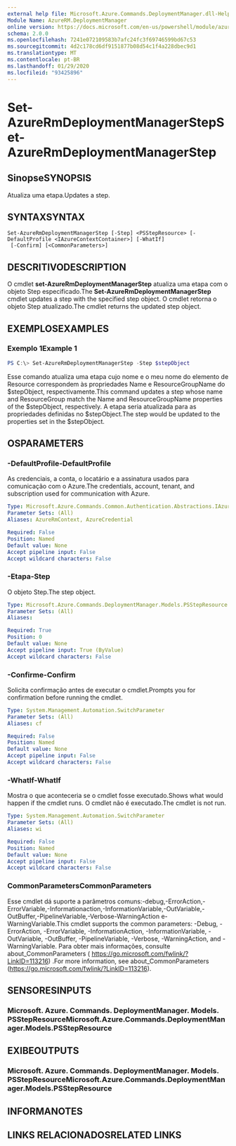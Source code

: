 ```yaml
---
external help file: Microsoft.Azure.Commands.DeploymentManager.dll-Help.xml
Module Name: AzureRM.DeploymentManager
online version: https://docs.microsoft.com/en-us/powershell/module/azurerm.deploymentmanager/set-azurermdeploymentmanagerstep
schema: 2.0.0
ms.openlocfilehash: 7241e072109583b7afc24fc3f69746599bd67c53
ms.sourcegitcommit: 4d2c178cd6df9151877b08d54c1f4a228dbec9d1
ms.translationtype: MT
ms.contentlocale: pt-BR
ms.lasthandoff: 01/29/2020
ms.locfileid: "93425896"
---
```

# <span data-ttu-id="ae584-101">Set-AzureRmDeploymentManagerStep</span><span class="sxs-lookup"><span data-stu-id="ae584-101">Set-AzureRmDeploymentManagerStep</span></span>

## <span data-ttu-id="ae584-102">Sinopse</span><span class="sxs-lookup"><span data-stu-id="ae584-102">SYNOPSIS</span></span>
<span data-ttu-id="ae584-103">Atualiza uma etapa.</span><span class="sxs-lookup"><span data-stu-id="ae584-103">Updates a step.</span></span>

## <span data-ttu-id="ae584-104">SYNTAX</span><span class="sxs-lookup"><span data-stu-id="ae584-104">SYNTAX</span></span>

```
Set-AzureRmDeploymentManagerStep [-Step] <PSStepResource> [-DefaultProfile <IAzureContextContainer>] [-WhatIf]
 [-Confirm] [<CommonParameters>]
```

## <span data-ttu-id="ae584-105">DESCRITIVO</span><span class="sxs-lookup"><span data-stu-id="ae584-105">DESCRIPTION</span></span>
<span data-ttu-id="ae584-106">O cmdlet **set-AzureRmDeploymentManagerStep** atualiza uma etapa com o objeto Step especificado.</span><span class="sxs-lookup"><span data-stu-id="ae584-106">The **Set-AzureRmDeploymentManagerStep** cmdlet updates a step with the specified step object.</span></span>
<span data-ttu-id="ae584-107">O cmdlet retorna o objeto Step atualizado.</span><span class="sxs-lookup"><span data-stu-id="ae584-107">The cmdlet returns the updated step object.</span></span>

## <span data-ttu-id="ae584-108">EXEMPLOS</span><span class="sxs-lookup"><span data-stu-id="ae584-108">EXAMPLES</span></span>

### <span data-ttu-id="ae584-109">Exemplo 1</span><span class="sxs-lookup"><span data-stu-id="ae584-109">Example 1</span></span>
```powershell
PS C:\> Set-AzureRmDeploymentManagerStep -Step $stepObject
```

<span data-ttu-id="ae584-110">Esse comando atualiza uma etapa cujo nome e o meu nome do elemento de Resource correspondem às propriedades Name e ResourceGroupName do $stepObject, respectivamente.</span><span class="sxs-lookup"><span data-stu-id="ae584-110">This command updates a step whose name and ResourceGroup match the Name and ResourceGroupName properties of the $stepObject, respectively.</span></span>
<span data-ttu-id="ae584-111">A etapa seria atualizada para as propriedades definidas no $stepObject.</span><span class="sxs-lookup"><span data-stu-id="ae584-111">The step would be updated to the properties set in the $stepObject.</span></span>

## <span data-ttu-id="ae584-112">OS</span><span class="sxs-lookup"><span data-stu-id="ae584-112">PARAMETERS</span></span>

### <span data-ttu-id="ae584-113">-DefaultProfile</span><span class="sxs-lookup"><span data-stu-id="ae584-113">-DefaultProfile</span></span>
<span data-ttu-id="ae584-114">As credenciais, a conta, o locatário e a assinatura usados para comunicação com o Azure.</span><span class="sxs-lookup"><span data-stu-id="ae584-114">The credentials, account, tenant, and subscription used for communication with Azure.</span></span>

```yaml
Type: Microsoft.Azure.Commands.Common.Authentication.Abstractions.IAzureContextContainer
Parameter Sets: (All)
Aliases: AzureRmContext, AzureCredential

Required: False
Position: Named
Default value: None
Accept pipeline input: False
Accept wildcard characters: False
```

### <span data-ttu-id="ae584-115">-Etapa</span><span class="sxs-lookup"><span data-stu-id="ae584-115">-Step</span></span>
<span data-ttu-id="ae584-116">O objeto Step.</span><span class="sxs-lookup"><span data-stu-id="ae584-116">The step object.</span></span>

```yaml
Type: Microsoft.Azure.Commands.DeploymentManager.Models.PSStepResource
Parameter Sets: (All)
Aliases:

Required: True
Position: 0
Default value: None
Accept pipeline input: True (ByValue)
Accept wildcard characters: False
```

### <span data-ttu-id="ae584-117">-Confirme</span><span class="sxs-lookup"><span data-stu-id="ae584-117">-Confirm</span></span>
<span data-ttu-id="ae584-118">Solicita confirmação antes de executar o cmdlet.</span><span class="sxs-lookup"><span data-stu-id="ae584-118">Prompts you for confirmation before running the cmdlet.</span></span>

```yaml
Type: System.Management.Automation.SwitchParameter
Parameter Sets: (All)
Aliases: cf

Required: False
Position: Named
Default value: None
Accept pipeline input: False
Accept wildcard characters: False
```

### <span data-ttu-id="ae584-119">-WhatIf</span><span class="sxs-lookup"><span data-stu-id="ae584-119">-WhatIf</span></span>
<span data-ttu-id="ae584-120">Mostra o que aconteceria se o cmdlet fosse executado.</span><span class="sxs-lookup"><span data-stu-id="ae584-120">Shows what would happen if the cmdlet runs.</span></span>
<span data-ttu-id="ae584-121">O cmdlet não é executado.</span><span class="sxs-lookup"><span data-stu-id="ae584-121">The cmdlet is not run.</span></span>

```yaml
Type: System.Management.Automation.SwitchParameter
Parameter Sets: (All)
Aliases: wi

Required: False
Position: Named
Default value: None
Accept pipeline input: False
Accept wildcard characters: False
```

### <span data-ttu-id="ae584-122">CommonParameters</span><span class="sxs-lookup"><span data-stu-id="ae584-122">CommonParameters</span></span>
<span data-ttu-id="ae584-123">Esse cmdlet dá suporte a parâmetros comuns:-debug,-ErrorAction,-ErrorVariable,-Informationaction,-InformationVariable,-OutVariable,-OutBuffer,-PipelineVariable,-Verbose-WarningAction e-WarningVariable.</span><span class="sxs-lookup"><span data-stu-id="ae584-123">This cmdlet supports the common parameters: -Debug, -ErrorAction, -ErrorVariable, -InformationAction, -InformationVariable, -OutVariable, -OutBuffer, -PipelineVariable, -Verbose, -WarningAction, and -WarningVariable.</span></span>
<span data-ttu-id="ae584-124">Para obter mais informações, consulte about_CommonParameters ( https://go.microsoft.com/fwlink/?LinkID=113216) .</span><span class="sxs-lookup"><span data-stu-id="ae584-124">For more information, see about_CommonParameters (https://go.microsoft.com/fwlink/?LinkID=113216).</span></span>

## <span data-ttu-id="ae584-125">SENSORES</span><span class="sxs-lookup"><span data-stu-id="ae584-125">INPUTS</span></span>

### <span data-ttu-id="ae584-126">Microsoft. Azure. Commands. DeploymentManager. Models. PSStepResource</span><span class="sxs-lookup"><span data-stu-id="ae584-126">Microsoft.Azure.Commands.DeploymentManager.Models.PSStepResource</span></span>

## <span data-ttu-id="ae584-127">EXIBE</span><span class="sxs-lookup"><span data-stu-id="ae584-127">OUTPUTS</span></span>

### <span data-ttu-id="ae584-128">Microsoft. Azure. Commands. DeploymentManager. Models. PSStepResource</span><span class="sxs-lookup"><span data-stu-id="ae584-128">Microsoft.Azure.Commands.DeploymentManager.Models.PSStepResource</span></span>

## <span data-ttu-id="ae584-129">INFORMA</span><span class="sxs-lookup"><span data-stu-id="ae584-129">NOTES</span></span>

## <span data-ttu-id="ae584-130">LINKS RELACIONADOS</span><span class="sxs-lookup"><span data-stu-id="ae584-130">RELATED LINKS</span></span>

